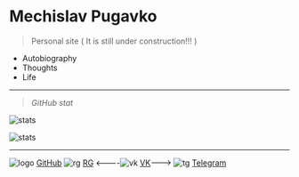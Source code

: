 <!-- _coverpage.md -->

<!--![logo](_media/icon.svg) --> 


# Mechislav Pugavko

> Personal site ( It is still under construction!!! )


- Autobiography
- Thoughts
- Life
___
> _GitHub stat_

![stats](__media/icons/overview.svg ':size=70%') 

![stats](__media/icons/languages.svg ':size=70%')

___
![logo](__media/icons/Octocat.png ':size=4%') [GitHub](https://github.com/Pugavkomm)
![rg](__media/icons/rg.png ':size=4%') [RG](https://www.researchgate.net/profile/Mechislav-Pugavko)
<----![vk](__media/icons/vk.svg ':size=4%') [VK](https://vk.com/mechislavp)--->
![tg](__media/icons/Telegram.png ':size=4%') [Telegram](https://t.me/Mechislav)


